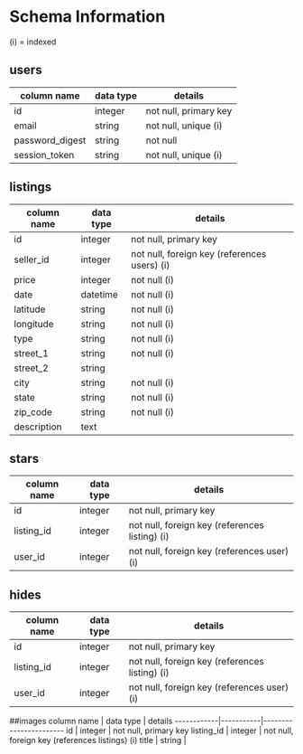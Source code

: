 # Schema Information

(i) = indexed

## users
column name     | data type | details
----------------|-----------|-----------------------
id              | integer   | not null, primary key
email           | string    | not null, unique (i)
password_digest | string    | not null
session_token   | string    | not null, unique (i)

## listings
column name | data type | details
------------|-----------|-----------------------
id          | integer   | not null, primary key
seller_id   | integer   | not null, foreign key (references users) (i)
price       | integer   | not null (i)
date        | datetime  | not null (i)
latitude    | string    | not null (i)
longitude   | string    | not null (i)
type        | string    | not null (i)
street_1    | string    | not null (i)
street_2    | string    |
city        | string    | not null (i)
state       | string    | not null (i)
zip_code    | string    | not null (i)
description | text      |

## stars
column name | data type | details
------------|-----------|-----------------------
id          | integer   | not null, primary key
listing_id  | integer   | not null, foreign key (references listing) (i)
user_id     | integer   | not null, foreign key (references user) (i)

## hides
column name | data type | details
------------|-----------|-----------------------
id          | integer   | not null, primary key
listing_id  | integer   | not null, foreign key (references listing) (i)
user_id     | integer   | not null, foreign key (references user) (i)

##images
column name | data type | details
------------|-----------|-----------------------
id          | integer   | not null, primary key
listing_id  | integer   | not null, foreign key (references listings) (i)
title       | string    |
